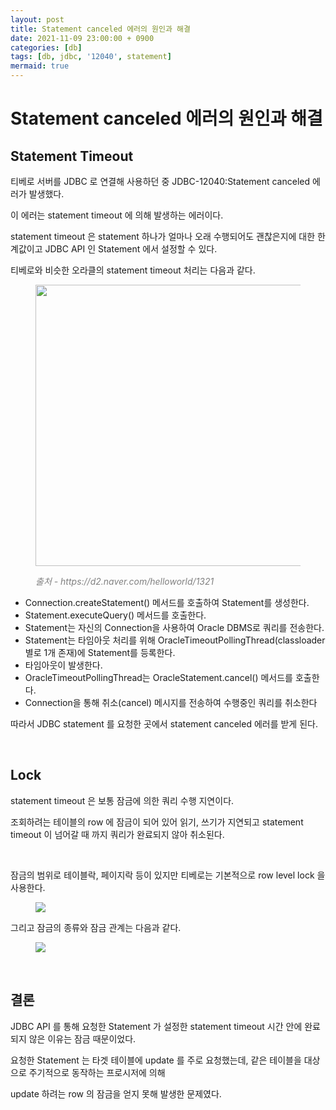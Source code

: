 ```yaml
---
layout: post
title: Statement canceled 에러의 원인과 해결
date: 2021-11-09 23:00:00 + 0900
categories: [db]
tags: [db, jdbc, '12040', statement]
mermaid: true
---
```

# Statement canceled 에러의 원인과 해결

## Statement Timeout

티베로 서버를 JDBC 로 연결해 사용하던 중 JDBC-12040:Statement canceled 에러가 발생했다.   

이 에러는 statement timeout 에 의해 발생하는 에러이다.

statement timeout 은 statement 하나가 얼마나 오래 수행되어도 괜찮은지에 대한 한계값이고 JDBC API 인 Statement 에서 설정할 수 있다.

티베로와 비슷한 오라클의 statement timeout 처리는 다음과 같다.

<figure>
  <img src="https://user-images.githubusercontent.com/13375810/140767046-dd4b6b74-4632-41b0-adf0-44efa136131f.png" height=450/>
  <p style="font-style: italic; color: gray;">출처 - https://d2.naver.com/helloworld/1321</p>
</figure>

- Connection.createStatement() 메서드를 호출하여 Statement를 생성한다.
- Statement.executeQuery() 메서드를 호출한다.
- Statement는 자신의 Connection을 사용하여 Oracle DBMS로 쿼리를 전송한다.
- Statement는 타임아웃 처리를 위해 OracleTimeoutPollingThread(classloader별로 1개 존재)에 Statement를 등록한다.
- 타임아웃이 발생한다.
- OracleTimeoutPollingThread는 OracleStatement.cancel() 메서드를 호출한다.
- Connection을 통해 취소(cancel) 메시지를 전송하여 수행중인 쿼리를 취소한다

따라서 JDBC statement 를 요청한 곳에서 statement canceled 에러를 받게 된다.

<br />

## Lock

statement timeout 은 보통 잠금에 의한 쿼리 수행 지연이다. 

조회하려는 테이블의 row 에 잠금이 되어 있어  읽기, 쓰기가 지연되고 statement timeout 이 넘어갈 때 까지 쿼리가 완료되지 않아 취소된다.

<br />

잠금의 범위로 테이블락, 페이지락 등이 있지만 티베로는 기본적으로 row level lock 을 사용한다.

<figure>
    <img src="https://user-images.githubusercontent.com/13375810/140769803-424a8d93-f6f0-4ac3-9b3d-870da7086705.jpg" />
</figure>

그리고 잠금의 종류와 잠금 관계는 다음과 같다.

<figure>
    <img src="https://user-images.githubusercontent.com/13375810/140768651-49d7a481-af62-490b-a6ab-b06182090e7f.jpg" />
</figure>

<br />

## 결론

JDBC API 를 통해 요청한 Statement 가 설정한 statement timeout 시간 안에 완료되지 않은 이유는 잠금 때문이었다.

요청한 Statement 는 타겟 테이블에 update 를 주로 요청했는데, 같은 테이블을 대상으로 주기적으로 동작하는 프로시저에 의해

update 하려는 row 의 잠금을 얻지 못해 발생한 문제였다.
